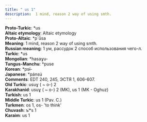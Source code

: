 ```yaml
---
title: " us 1"
description:  1 mind, reason 2 way of using smth.
---
```


<strong>Proto-Turkic</strong>:  *us<br>
<strong>Altaic etymology</strong>:  Altaic etymology<br>
<strong> Proto-Altaic</strong>:  *p`ŭ́sa<br>
<strong>Meaning</strong>:  1 mind, reason 2 way of using smth.<br>
<strong>Russian meaning</strong>:  1 ум, рассудок 2 способ использования чего-л.<br>
<strong>Turkic</strong>:  *us<br>
<strong>Mongolian</strong>:  *hasaɣu-<br>
<strong>Tungus-Manchu</strong>:  *puse<br>
<strong>Korean</strong>:  *psɨ́-<br>
<strong>Japanese</strong>:  *pánsú<br>
<strong>Comments</strong>:  EDT 240, 245, ЭСТЯ 1, 606-607.<br>
<strong>Old Turkic</strong>:  usuɣ ( ~ o-) 2<br>
<strong>Karakhanid</strong>:  usuɣ ( ~ o-) 2 (MK), us 1 (MK - Oghuz)<br>
<strong>Turkish</strong>:  us 1<br>
<strong>Middle Turkic</strong>:  us 1 (Pav. C.)<br>
<strong>Turkmen</strong>:  os 1, os- 'to think'<br>
<strong>Chuvash</strong>:  ъʷs 1<br>
<strong>Karaim</strong>:  us 1<br>



